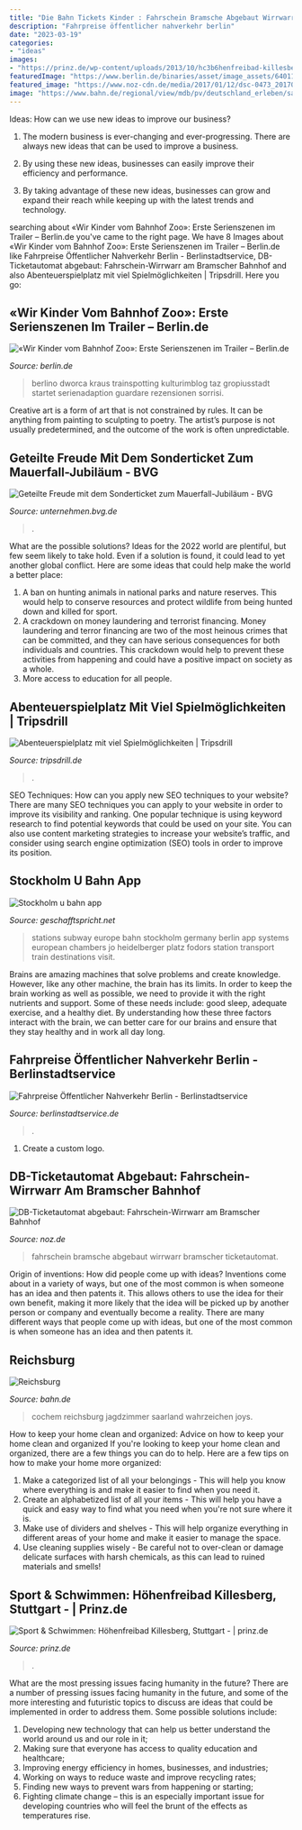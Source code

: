 ```yaml
---
title: "Die Bahn Tickets Kinder : Fahrschein Bramsche Abgebaut Wirrwarr Bramscher Ticketautomat"
description: "Fahrpreise öffentlicher nahverkehr berlin"
date: "2023-03-19"
categories:
- "ideas"
images:
- "https://prinz.de/wp-content/uploads/2013/10/hc3b6henfreibad-killesberg.jpg"
featuredImage: "https://www.berlin.de/binaries/asset/image_assets/6401175/source/1609496105/624x468/"
featured_image: "https://www.noz-cdn.de/media/2017/01/12/dsc-0473_201701121745_half.jpg"
image: "https://www.bahn.de/regional/view/mdb/pv/deutschland_erleben/saarland/galeriebilder/mdb_121421_jagdzimmer-zeitz_980x490_cp_0x84_1000x584.jpg"
---
```



Ideas: How can we use new ideas to improve our business?
1. The modern business is ever-changing and ever-progressing. There are always new ideas that can be used to improve a business.
2. By using these new ideas, businesses can easily improve their efficiency and performance.

3. By taking advantage of these new ideas, businesses can grow and expand their reach while keeping up with the latest trends and technology.

	

		
searching about «Wir Kinder vom Bahnhof Zoo»: Erste Serienszenen im Trailer – Berlin.de you've came to the right page. We have 8 Images about «Wir Kinder vom Bahnhof Zoo»: Erste Serienszenen im Trailer – Berlin.de like Fahrpreise Öffentlicher Nahverkehr Berlin - Berlinstadtservice, DB-Ticketautomat abgebaut: Fahrschein-Wirrwarr am Bramscher Bahnhof and also Abenteuerspielplatz mit viel Spielmöglichkeiten | Tripsdrill. Here you go:
		
    
## «Wir Kinder Vom Bahnhof Zoo»: Erste Serienszenen Im Trailer – Berlin.de

<img loading=lazy src="https://www.berlin.de/binaries/asset/image_assets/6401175/source/1609496105/624x468/" onerror="this.onerror=null;this.src='https://tse2.mm.bing.net/th?id=OIP.CEAU1F4owKKuWQZUoYwYEQHaDm&amp;pid=15.1';" alt="«Wir Kinder vom Bahnhof Zoo»: Erste Serienszenen im Trailer – Berlin.de">

_Source: berlin.de_

>berlino dworca kraus trainspotting kulturimblog taz gropiusstadt startet serienadaption guardare rezensionen sorrisi. 

	

Creative art is a form of art that is not constrained by rules. It can be anything from painting to sculpting to poetry. The artist’s purpose is not usually predetermined, and the outcome of the work is often unpredictable.

    
## Geteilte Freude Mit Dem Sonderticket Zum Mauerfall-Jubiläum - BVG

<img loading=lazy src="https://unternehmen.bvg.de/wp-content/uploads/2020/10/191022_Mauerfallticket_mockup_ks.jpg" onerror="this.onerror=null;this.src='https://tse3.mm.bing.net/th?id=OIP.7wZfGhANgXAdOhkepO0_kAHaEK&amp;pid=15.1';" alt="Geteilte Freude mit dem Sonderticket zum Mauerfall-Jubiläum - BVG">

_Source: unternehmen.bvg.de_

>. 

	

What are the possible solutions?
Ideas for the 2022 world are plentiful, but few seem likely to take hold. Even if a solution is found, it could lead to yet another global conflict. Here are some ideas that could help make the world a better place: 
1. A ban on hunting animals in national parks and nature reserves. This would help to conserve resources and protect wildlife from being hunted down and killed for sport.
2. A crackdown on money laundering and terrorist financing. Money laundering and terror financing are two of the most heinous crimes that can be committed, and they can have serious consequences for both individuals and countries. This crackdown would help to prevent these activities from happening and could have a positive impact on society as a whole.
3. More access to education for all people.

    
## Abenteuerspielplatz Mit Viel Spielmöglichkeiten | Tripsdrill

<img loading=lazy src="https://tripsdrill.de/fileadmin/media/Wildparadies/CE-401_Abenteuerspielplatz_2.jpg" onerror="this.onerror=null;this.src='https://tse2.mm.bing.net/th?id=OIP.6KnCUNfF6_DYpbvKi9XLswHaD_&amp;pid=15.1';" alt="Abenteuerspielplatz mit viel Spielmöglichkeiten | Tripsdrill">

_Source: tripsdrill.de_

>. 

	

SEO Techniques: How can you apply new SEO techniques to your website?
There are many SEO techniques you can apply to your website in order to improve its visibility and ranking. One popular technique is using keyword research to find potential keywords that could be used on your site. You can also use content marketing strategies to increase your website’s traffic, and consider using search engine optimization (SEO) tools in order to improve its position.

    
## Stockholm U Bahn App

<img loading=lazy src="https://geschafftspricht.net/txwt/UPyjcztIpLaQHa6JDRmy-AHaFN.jpg" onerror="this.onerror=null;this.src='https://tse2.mm.bing.net/th?id=OIP.ICftYO2tCBjB2SCFM5piwgAAAA&amp;pid=15.1';" alt="Stockholm u bahn app">

_Source: geschafftspricht.net_

>stations subway europe bahn stockholm germany berlin app systems european chambers jo heidelberger platz fodors station transport train destinations visit. 

	

Brains are amazing machines that solve problems and create knowledge. However, like any other machine, the brain has its limits. In order to keep the brain working as well as possible, we need to provide it with the right nutrients and support. Some of these needs include: good sleep, adequate exercise, and a healthy diet. By understanding how these three factors interact with the brain, we can better care for our brains and ensure that they stay healthy and in work all day long.

    
## Fahrpreise Öffentlicher Nahverkehr Berlin - Berlinstadtservice

<img loading=lazy src="https://www.berlinstadtservice.de/image/U-Bahn_Ticket.bss.jpg" onerror="this.onerror=null;this.src='https://tse3.mm.bing.net/th?id=OIP.hkOQ7AD043KfMYbXN1v1lAHaE8&amp;pid=15.1';" alt="Fahrpreise Öffentlicher Nahverkehr Berlin - Berlinstadtservice">

_Source: berlinstadtservice.de_

>. 

	

1. Create a custom logo.

    
## DB-Ticketautomat Abgebaut: Fahrschein-Wirrwarr Am Bramscher Bahnhof

<img loading=lazy src="https://www.noz-cdn.de/media/2017/01/12/dsc-0473_201701121745_half.jpg" onerror="this.onerror=null;this.src='https://tse4.mm.bing.net/th?id=OIP.vD59G4N42JawD1GBvP75GQHaEK&amp;pid=15.1';" alt="DB-Ticketautomat abgebaut: Fahrschein-Wirrwarr am Bramscher Bahnhof">

_Source: noz.de_

>fahrschein bramsche abgebaut wirrwarr bramscher ticketautomat. 

	

Origin of inventions: How did people come up with ideas?
Inventions come about in a variety of ways, but one of the most common is when someone has an idea and then patents it. This allows others to use the idea for their own benefit, making it more likely that the idea will be picked up by another person or company and eventually become a reality. There are many different ways that people come up with ideas, but one of the most common is when someone has an idea and then patents it.

    
## Reichsburg

<img loading=lazy src="https://www.bahn.de/regional/view/mdb/pv/deutschland_erleben/saarland/galeriebilder/mdb_121421_jagdzimmer-zeitz_980x490_cp_0x84_1000x584.jpg" onerror="this.onerror=null;this.src='https://tse4.mm.bing.net/th?id=OIP.6ieFFR_SMn2O1jnifQcSxgHaDt&amp;pid=15.1';" alt="Reichsburg">

_Source: bahn.de_

>cochem reichsburg jagdzimmer saarland wahrzeichen joys. 

	

How to keep your home clean and organized: Advice on how to keep your home clean and organized
If you're looking to keep your home clean and organized, there are a few things you can do to help. Here are a few tips on how to make your home more organized: 
1. Make a categorized list of all your belongings - This will help you know where everything is and make it easier to find when you need it. 
2. Create an alphabetized list of all your items - This will help you have a quick and easy way to find what you need when you're not sure where it is. 
3. Make use of dividers and shelves - This will help organize everything in different areas of your home and make it easier to manage the space. 
4. Use cleaning supplies wisely - Be careful not to over-clean or damage delicate surfaces with harsh chemicals, as this can lead to ruined materials and smells!

    
## Sport &amp; Schwimmen: Höhenfreibad Killesberg, Stuttgart - | Prinz.de

<img loading=lazy src="https://prinz.de/wp-content/uploads/2013/10/hc3b6henfreibad-killesberg.jpg" onerror="this.onerror=null;this.src='https://tse3.mm.bing.net/th?id=OIP.tLhnlfUyx3Rul-tHw9cK9gHaE8&amp;pid=15.1';" alt="Sport &amp; Schwimmen: Höhenfreibad Killesberg, Stuttgart - | prinz.de">

_Source: prinz.de_

>. 

	

What are the most pressing issues facing humanity in the future?
There are a number of pressing issues facing humanity in the future, and some of the more interesting and futuristic topics to discuss are ideas that could be implemented in order to address them. Some possible solutions include: 
1) Developing new technology that can help us better understand the world around us and our role in it; 
2) Making sure that everyone has access to quality education and healthcare; 
3) Improving energy efficiency in homes, businesses, and industries; 
4) Working on ways to reduce waste and improve recycling rates; 
5) Finding new ways to prevent wars from happening or starting; 
6) Fighting climate change – this is an especially important issue for developing countries who will feel the brunt of the effects as temperatures rise.

